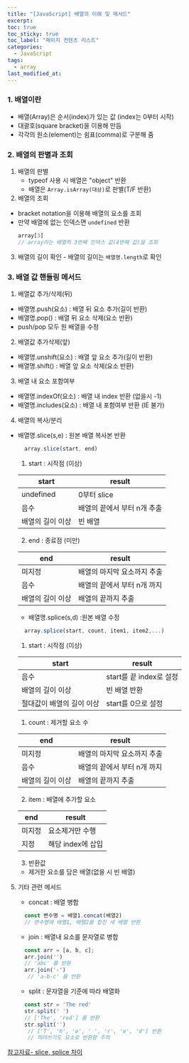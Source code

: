 ```yaml
---
title: "[JavaScript] 배열의 이해 및 메서드"
excerpt: 
toc: true
toc_sticky: true
toc_label: "페이지 컨텐츠 리스트"
categories:
  - JavaScript
tags:
  - array
last_modified_at:
---
```

### **1. 배열이란**
- 배열(Array)은 순서(index)가 있는 값 (index는 0부터 시작)
- 대괄호(square bracket)을 이용해 만듬
- 각각의 원소(element)는 쉼표(comma)로 구분해 줌

### **2. 배열의 판별과 조회**
  1. 배열의 판별
      - typeof 사용 시 배열은 "object" 반환
      - 배열은 `Array.isArray(대상)`로 판별(T/F 반환)
  2. 배열의 조회
  - bracket notation을 이용해 배열의 요소를 조회
  - 만약 배열에 없는 인덱스면 `undefined` 반환
    ```javascript
    array[3] 
    // array라는 배열의 3번째 인덱스 값(4번째 값)을 조회
    ```
  3. 배열의 길이 확인
    - 배열의 길이는 `배열명.length`로 확인

### **3. 배열 값 핸들링 메서드**

  1. 배열값 추가/삭제(뒤) 
  - 배열명.push(요소) : 배열 뒤 요소 추가(길이 반환)
  - 배열명.pop() : 배열 뒤 요소 삭제(요소 반환)
  - push/pop 모두 원 배열을 수정
  2. 배열값 추가삭제(앞)
   - 배열명.unshift(요소) : 배열 앞 요소 추가(길이 반환)
   - 배열명.shift() : 배열 앞 요소 삭제(요소 반환)
  3. 배열 내 요소 포함여부  
   - 배열명.indexOf(요소) : 배열 내 index 반환 (없을시 -1)
   - 배열명.includes(요소) : 배열 내 포함여부 반환 (IE 불가)
  4. 배열의 복사/분리
   - 배열명.slice(s,e) : 원본 배열 복사본 반환
      ```javascript
        array.slice(start, end)
      ```
      1. start : 시작점 (이상)
   
        |start |result |
        ---|---
        undefined|0부터 slice
        음수|배열의 끝에서 부터 n개 추출
        배열의 길이 이상|빈 배열

      2. end : 종료점 (미만)

       |end |result |
        ---|---
        미지정|배열의 마지막 요소까지 추출
        음수|배열의 끝에서 부터 n개 까지
        배열의 길이 이상|배열의 끝까지 추출

     - 배열명.splice(s,d) :원본 배열 수정
      ```javascript
        array.splice(start, count, item1, item2,...)
      ```
      1. start : 시작점 (이상)
   
        |start |result |
        ---|---
        음수| start를 끝 index로 설정
        배열의 길이 이상|빈 배열 반환
        절대값이 배열의 길이 이상|start를 0으로 설정

       1. count : 제거할 요소 수

       |end |result |
        ---|---
        미지정|배열의 마지막 요소까지 추출
        음수|배열의 끝에서 부터 n개 까지
        배열의 길이 이상|배열의 끝까지 추출

      2. item : 배열에 추가할 요소

       |end |result |
        ---|---
        미지정|요소제거만 수행
        지정|해당 index에 삽입

      3. 반환값
        - 제거한 요소를 담은 배열(없을 시 빈 배열)
  5. 기타 관련 메서드
     - concat : 배열 병합
      ```javascript
        const 변수명 = 배열1.concat(배열2)
        // 변수명에 배열1, 배열2를 합친 새 배열 반환
      ```
      - join : 배열내 요소를 문자열로 병합
      ```javascript
        const arr = [a, b, c];
        arr.join('')
        // 'abc' 를 반환
        arr.join('-')
         // 'a-b-c' 를 반환
      ```

      - split : 문자열을 기준에 따라 배열화
      ```javascript
        const str = 'The red'
        str.split(' ')
        // ['The', 'red'] 를 반환
        str.split('')
         // ['T', 'h', 'e', ' ', 'r', 'e', 'd'] 반환
         // 띄어쓰기도 요소로 반환함 주의
      ```
  

  [참고자료- slice, splice 차이](https://im-developer.tistory.com/103)